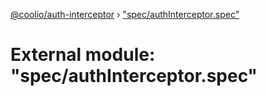 [@coolio/auth-interceptor](../README.md) › ["spec/authInterceptor.spec"](_spec_authinterceptor_spec_.md)

# External module: "spec/authInterceptor.spec"



